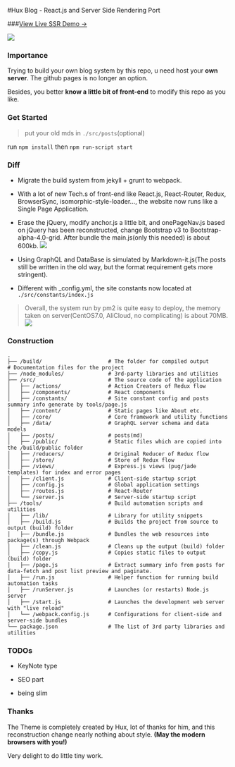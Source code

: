 #Hux Blog - React.js and Server Side Rendering Port

###[View Live SSR Demo &rarr;](http://http://120.27.122.115:3000/)

![](http://fancy-oss.oss-cn-shenzhen.aliyuncs.com/screen.png)

### Importance

Trying to build your own blog system by this repo, u need host your **own server**. The github pages is no longer an option.

Besides, you better **know a little bit of front-end** to modify this repo as you like.

### Get Started

> put your old mds in `./src/posts`(optional)

run `npm install` then `npm run-script start`

### Diff 

* Migrate the build system from jekyll + grunt to webpack.
 
* With a lot of new Tech.s of front-end like React.js, React-Router, Redux, BrowserSync, isomorphic-style-loader..., the website now runs like a Single Page Application. 

* Erase the jQuery, modify anchor.js a little bit, and onePageNav.js based on jQuery has been reconstructed, change Bootstrap v3 to Bootstrap-alpha-4.0-grid. After bundle the main.js(only this needed) is about 600kb.
  ![](http://fancy-oss.oss-cn-shenzhen.aliyuncs.com/bundle.png)
  
* Using GraphQL and DataBase is simulated by Markdown-it.js(The posts still be written in the old way, but the format requirement gets more stringent).

* Different with _config.yml, the site constants now located at `./src/constants/index.js`

> Overall, the system run by pm2 is quite easy to deploy, the memory taken on server(CentOS7.0, AliCloud, no complicating) is about 70MB.
![](http://fancy-oss.oss-cn-shenzhen.aliyuncs.com/memory.png)


### Construction


```
.
├── /build/                     # The folder for compiled output                     # Documentation files for the project
├── /node_modules/              # 3rd-party libraries and utilities
├── /src/                       # The source code of the application
│   ├── /actions/               # Action Creaters of Redux flow
│   ├── /components/            # React components
│   ├── /constants/             # Site constant config and posts summary info generate by tools/page.js
│   ├── /content/               # Static pages like About etc.
│   ├── /core/                  # Core framework and utility functions
│   ├── /data/                  # GraphQL server schema and data models
│   ├── /posts/                 # posts(md)
│   ├── /public/                # Static files which are copied into the /build/public folder
│   ├── /reducers/              # Original Reducer of Redux flow
│   ├── /store/                 # Store of Redux flow
│   ├── /views/                 # Express.js views (pug/jade templates) for index and error pages
│   ├── /client.js              # Client-side startup script
│   ├── /config.js              # Global application settings
│   ├── /routes.js              # React-Router
│   └── /server.js              # Server-side startup script
├── /tools/                     # Build automation scripts and utilities
│   ├── /lib/                   # Library for utility snippets
│   ├── /build.js               # Builds the project from source to output (build) folder
│   ├── /bundle.js              # Bundles the web resources into package(s) through Webpack
│   ├── /clean.js               # Cleans up the output (build) folder
│   ├── /copy.js                # Copies static files to output (build) folder
│   ├── /page.js                # Extract summary info from posts for data-fetch and post list preview and paginate.
│   ├── /run.js                 # Helper function for running build automation tasks
│   ├── /runServer.js           # Launches (or restarts) Node.js server
│   ├── /start.js               # Launches the development web server with "live reload"
│   └── /webpack.config.js      # Configurations for client-side and server-side bundles
└── package.json                # The list of 3rd party libraries and utilities
```

### TODOs

* KeyNote type

* SEO part

* being slim

### Thanks

The Theme is completely created by Hux, lot of thanks for him, and this reconstruction change nearly nothing about style. **(May the modern browsers with you!)**

Very delight to do little tiny work.
